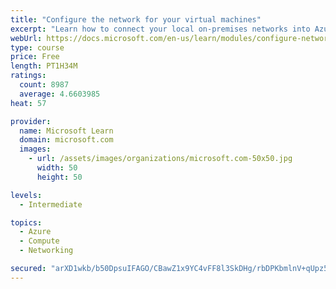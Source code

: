 ```yaml
---
title: "Configure the network for your virtual machines"
excerpt: "Learn how to connect your local on-premises networks into Azure using virtual networks, VPN gateways, and Azure ExpressRoute."
webUrl: https://docs.microsoft.com/en-us/learn/modules/configure-network-for-azure-virtual-machines/
type: course
price: Free
length: PT1H34M
ratings:
  count: 8987
  average: 4.6603985
heat: 57

provider:
  name: Microsoft Learn
  domain: microsoft.com
  images:
    - url: /assets/images/organizations/microsoft.com-50x50.jpg
      width: 50
      height: 50

levels:
  - Intermediate

topics:
  - Azure
  - Compute
  - Networking

secured: "arXD1wkb/b50DpsuIFAGO/CBawZ1x9YC4vFF8l3SkDHg/rbDPKbmlnV+qUpz5krZh6EXJhQdSc5UfKr6H6VSday7JrirCsHiwcLRC0qn8/7jffvQpXqarkWUIc6KFy+pGEkJag5VlIn4Aqn3vWW53bGMTmx3nRQAQm6/93KTpceVMHs9XisqGJRmyhB5OYidUz4S3XW5UrZTNmfOsyWjZ2nqVXW23yP5TEubqVQqWItp/+dprIDqkx4DsW/1PMyvkGgbxpTrjp/cDqN3sGndcmhpe/oHX1s/6l03smCm/RJ6AOAAypweUzbUEQx+gnDDNEUaKBLt7b3EioDviPrThIucTYddJys/iSXIZNLpyrO9AzViKWkKaGuDa77C3pXvAGkpS42R+p2dpX/b6i8smS6eATeK10UjE8iyBNOzhus=;ZaGKmBBRDAfTycq6cEqGpg=="
---
```


